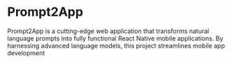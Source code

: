 # Prompt2App

Prompt2App is a cutting-edge web application that transforms natural language prompts into fully functional React Native mobile applications. By harnessing advanced language models, this project streamlines mobile app development
